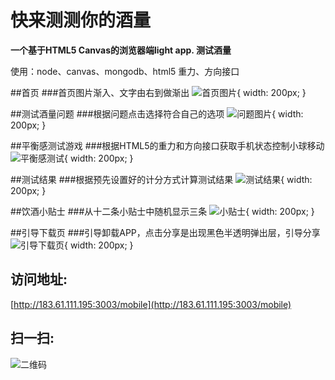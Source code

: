 快来测测你的酒量
=============

**一个基于HTML5 Canvas的浏览器端light app. 测试酒量**

使用：node、canvas、mongodb、html5 重力、方向接口

##首页
###首页图片渐入、文字由右到做渐出
![首页图片](http://183.61.111.195:3003/static/markdown/%E9%A6%96%E9%A1%B51.png){ width: 200px; }

##测试酒量问题
###根据问题点击选择符合自己的选项
![问题图片](http://183.61.111.195:3003/static/markdown/%E9%97%AE%E9%A2%981.png){ width: 200px; }

##平衡感测试游戏
###根据HTML5的重力和方向接口获取手机状态控制小球移动
![平衡感测试](http://183.61.111.195:3003/static/markdown/%E5%B9%B3%E8%A1%A1%E6%B5%8B%E8%AF%95.png){ width: 200px; }

##测试结果
###根据预先设置好的计分方式计算测试结果
![测试结果](http://183.61.111.195:3003/static/markdown/%E6%B5%8B%E8%AF%95%E7%BB%93%E6%9E%9C.png){ width: 200px; }

##饮酒小贴士
###从十二条小贴士中随机显示三条
![小贴士](http://183.61.111.195:3003/static/markdown/%E5%B0%8F%E8%B4%B4%E5%A3%AB.png){ width: 200px; }

##引导下载页
###引导卸载APP，点击分享是出现黑色半透明弹出层，引导分享
![引导下载页](http://183.61.111.195:3003/static/markdown/%E5%BC%95%E5%AF%BC%E4%B8%8B%E8%BD%BD5.26.png){ width: 200px; }

访问地址: 
--------

[http://183.61.111.195:3003/mobile](http://183.61.111.195:3003/mobile)


扫一扫:   
------
	
![二维码](http://183.61.111.195:3003/static/img/barcode.png)

